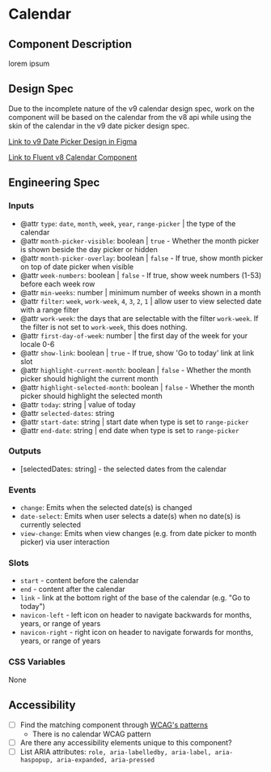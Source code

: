 # Calendar

## Component Description

lorem ipsum

## Design Spec

Due to the incomplete nature of the v9 calendar design spec, work on the component will be based on the calendar from the v8 api while using the skin of the calendar in the v9 date picker design spec.

[Link to v9 Date Picker Design in Figma](https://www.figma.com/file/9EHmS5y1Rr7DCh7KgJBwuz/DatePicker?type=design&mode=design&t=E6sL2ffuuZfwCSRp-0)

[Link to Fluent v8 Calendar Component](https://developer.microsoft.com/en-us/fluentui#/controls/web/calendar)

## Engineering Spec

### Inputs

- @attr `type`: `date`, `month`, `week`, `year`, `range-picker` | the type of the calendar
- @attr `month-picker-visible`: boolean | `true` - Whether the month picker is shown beside the day picker or hidden
- @attr `month-picker-overlay`: boolean | `false` - If true, show month picker on top of date picker when visible
- @attr `week-numbers`: boolean | `false` - If true, show week numbers (1-53) before each week row
- @attr `min-weeks`: number | minimum number of weeks shown in a month
- @attr `filter`: `week`, `work-week`, `4`, `3`, `2`, `1` | allow user to view selected date with a range filter
- @attr `work-week`: the days that are selectable with the filter `work-week`. If the filter is not set to `work-week`, this does nothing.
- @attr `first-day-of-week`: number | the first day of the week for your locale 0-6
- @attr `show-link`: boolean | `true` - If true, show 'Go to today' link at link slot
- @attr `highlight-current-month`: boolean | `false` - Whether the month picker should highlight the current month
- @attr `highlight-selected-month`: boolean | `false` - Whether the month picker should highlight the selected month
- @attr `today`: string | value of today
- @attr `selected-dates`: string
- @attr `start-date`: string | start date when type is set to `range-picker`
- @attr `end-date`: string | end date when type is set to `range-picker`

### Outputs

- [selectedDates: string] - the selected dates from the calendar

### Events

- `change`: Emits when the selected date(s) is changed
- `date-select`: Emits when user selects a date(s) when no date(s) is currently selected
- `view-change`: Emits when view changes (e.g. from date picker to month picker) via user interaction

### Slots

- `start` - content before the calendar
- `end` - content after the calendar
- `link` - link at the bottom right of the base of the calendar (e.g. "Go to today")
- `navicon-left` - left icon on header to navigate backwards for months, years, or range of years
- `navicon-right` - right icon on header to navigate forwards for months, years, or range of years

### CSS Variables

None

## Accessibility

- [ ] Find the matching component through [WCAG's patterns](https://www.w3.org/WAI/ARIA/apg/patterns/)
  - There is no calendar WCAG pattern
- [ ] Are there any accessibility elements unique to this component?
- [ ] List ARIA attributes: `role, aria-labelledby, aria-label, aria-haspopup, aria-expanded, aria-pressed`

